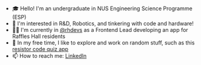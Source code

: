 - 🎓 Hello! I'm an undergraduate in NUS Engineering Science Programme (ESP)
- 🤖 I'm interested in R&D, Robotics, and tinkering with code and hardware!
- 👨‍💻 I'm currently in [@rhdevs](https://github.com/rhdevs) as a Frontend Lead developing an app for Raffles Hall residents
- 🌱 In my free time, I like to explore and work on random stuff, such as this [resistor code quiz app](https://github.com/marcus-ong-qy/resistor-code-quiz-app)
- 📫 How to reach me: [LinkedIn](https://www.linkedin.com/in/marcus-ong-qy/)

<!---
marcus-ong-qy/marcus-ong-qy is a ✨ special ✨ repository because its `README.md` (this file) appears on your GitHub profile.
You can click the Preview link to take a look at your changes.
--->
